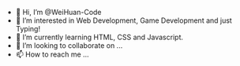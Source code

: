 - 👋 Hi, I’m @WeiHuan-Code
- 👀 I’m interested in Web Development, Game Development and just Typing!
- 🌱 I’m currently learning HTML, CSS and Javascript.
- 💞️ I’m looking to collaborate on ...
- 📫 How to reach me ...

<!---
WeiHuan-Code/WeiHuan-Code is a ✨ special ✨ repository because its `README.md` (this file) appears on your GitHub profile.
You can click the Preview link to take a look at your changes.
--->
